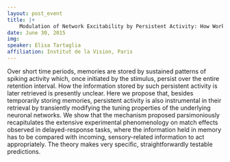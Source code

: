 ```yaml
---
layout: post_event
title: |+
    Modulation of Network Excitability by Persistent Activity: How Working Memory Affects the Response to Incoming Stimuli
date: June 30, 2015
img:
speaker: Elisa Tartaglia
affiliation: Institut de la Vision, Paris
---
```

Over short time periods, memories are stored by sustained patterns of spiking activity which, once initiated by the stimulus, persist over the entire retention interval. How the information stored by such persistent activity is later retrieved is presently unclear. Here we propose that, besides temporarily storing memories, persistent activity is also instrumental in their retrieval by transiently modifying the tuning properties of the underlying neuronal networks. We show that the mechanism proposed parsimoniously recapitulates the extensive experimental phenomenology on match effects observed in delayed-response tasks, where the information held in memory has to be compared with incoming, sensory-related information to act appropriately. The theory makes very specific, straightforwardly testable predictions.
